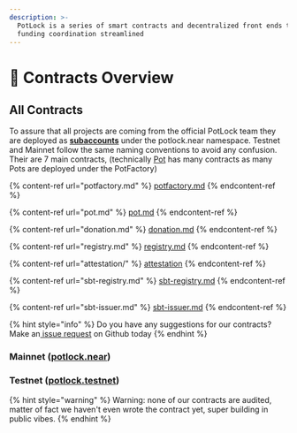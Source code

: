 ```yaml
---
description: >-
  PotLock is a series of smart contracts and decentralized front ends to making
  funding coordination streamlined
---
```


# 📃 Contracts Overview

## All Contracts

To assure that all projects are coming from the official PotLock team they are deployed as [**subaccounts**](https://docs.near.org/tutorials/crosswords/basics/add-functions-call#create-a-subaccount) under the potlock.near namespace. Testnet and Mainnet follow the same naming conventions to avoid any confusion. Their are 7 main contracts, (technically [Pot](pot.md) has many contracts as many Pots are deployed under the PotFactory)



{% content-ref url="potfactory.md" %}
[potfactory.md](potfactory.md)
{% endcontent-ref %}

{% content-ref url="pot.md" %}
[pot.md](pot.md)
{% endcontent-ref %}

{% content-ref url="donation.md" %}
[donation.md](donation.md)
{% endcontent-ref %}

{% content-ref url="registry.md" %}
[registry.md](registry.md)
{% endcontent-ref %}

{% content-ref url="attestation/" %}
[attestation](attestation/)
{% endcontent-ref %}

{% content-ref url="sbt-registry.md" %}
[sbt-registry.md](sbt-registry.md)
{% endcontent-ref %}

{% content-ref url="sbt-issuer.md" %}
[sbt-issuer.md](sbt-issuer.md)
{% endcontent-ref %}

{% hint style="info" %}
Do you have any suggestions for our contracts? Make an[ issue request](https://github.com/PotLock/core/issues/new) on Github today
{% endhint %}

### Mainnet ([potlock.near](https://nearblocks.io/address/potlock.near))



### Testnet ([potlock.testnet](https://testnet.nearblocks.io/address/potlock.testnet))



{% hint style="warning" %}
Warning: none of our contracts are audited, matter of fact we haven't even wrote the contract yet, super building in public vibes.
{% endhint %}
